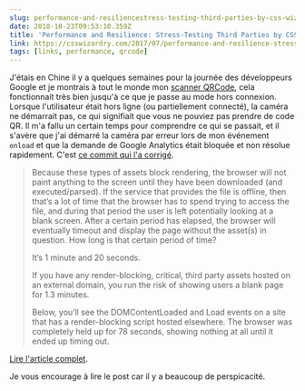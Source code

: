 ```yaml
---
slug: performance-and-resiliencestress-testing-third-parties-by-css-wizardry
date: 2018-10-23T09:53:10.359Z
title: 'Performance and Resilience: Stress-Testing Third Parties by CSS Wizardry'
link: https://csswizardry.com/2017/07/performance-and-resilience-stress-testing-third-parties/
tags: [links, performance, qrcode]
---
```

J'étais en Chine il y a quelques semaines pour la journée des développeurs Google et je montrais à tout le monde mon [scanner QRCode](https://qrsnapper.com), cela fonctionnait très bien jusqu'à ce que je passe au mode hors connexion. Lorsque l'utilisateur était hors ligne (ou partiellement connecté), la caméra ne démarrait pas, ce qui signifiait que vous ne pouviez pas prendre de code QR. Il m'a fallu un certain temps pour comprendre ce qui se passait, et il s'avère que j'ai démarré la caméra par erreur lors de mon événement `onload` et que la demande de Google Analytics était bloquée et non résolue rapidement. C'est [ce commit qui l'a corrigé](https://github.com/PaulKinlan/qrcode/commit/e3b58c6821fd97defcd959f7d7f3de10ea4f4b12#diff-4a23ac1286faa3273c8cdc9b4bb5078dR578).

> Because these types of assets block rendering, the browser will not paint anything to the screen until they have been downloaded (and executed/parsed). If the service that provides the file is offline, then that&#x2019;s a lot of time that the browser has to spend trying to access the file, and during that period the user is left potentially looking at a blank screen. After a certain period has elapsed, the browser will eventually timeout and display the page without the asset(s) in question. How long is that certain period of time?
> 
> It&#x2019;s 1 minute and 20 seconds.
> 
> If you have any render-blocking, critical, third party assets hosted on an external domain, you run the risk of showing users a blank page for 1.3 minutes.
> 
> Below, you&#x2019;ll see the DOMContentLoaded and Load events on a site that has a render-blocking script hosted elsewhere. The browser was completely held up for 78 seconds, showing nothing at all until it ended up timing out.


[Lire l'article complet](https://csswizardry.com/2017/07/performance-and-resilience-stress-testing-third-parties/).

Je vous encourage à lire le post car il y a beaucoup de perspicacité.

